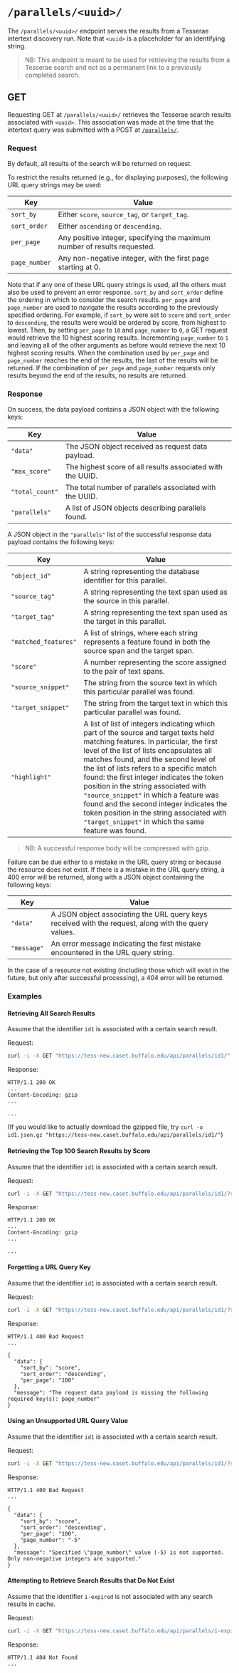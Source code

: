 # `/parallels/<uuid>/`

The `/parallels/<uuid>/` endpoint serves the results from a Tesserae intertext discovery run.  Note that `<uuid>` is a placeholder for an identifying string.

> NB:  This endpoint is meant to be used for retrieving the results from a Tesserae search and not as a permanent link to a previously completed search.

## GET

Requesting GET at `/parallels/<uuid>/` retrieves the Tesserae search results associated with `<uuid>`.  This association was made at the time that the intertext query was submitted with a POST at [`/parallels/`](parallels.md).

### Request

By default, all results of the search will be returned on request.

To restrict the results returned (e.g., for displaying purposes), the following URL query strings may be used:

|Key|Value|
|---|---|
|`sort_by`|Either `score`, `source_tag`, or `target_tag`.|
|`sort_order`|Either `ascending` or `descending`.|
|`per_page`|Any positive integer, specifying the maximum number of results requested.|
|`page_number`|Any non-negative integer, with the first page starting at 0.|

Note that if any one of these URL query strings is used, all the others must also be used to prevent an error response.
`sort_by` and `sort_order` define the ordering in which to consider the search results.
`per_page` and `page_number` are used to navigate the results according to the previously specified ordering.
For example, if `sort_by` were set to `score` and `sort_order` to `descending`, the results were would be ordered by score, from highest to lowest.
Then, by setting `per_page` to `10` and `page_number` to `0`, a GET request would retrieve the 10 highest scoring results.
Incrementing `page_number` to `1` and leaving all of the other arguments as before would retrieve the next 10 highest scoring results.
When the combination used by `per_page` and `page_number` reaches the end of the results, the last of the results will be returned.
If the combination of `per_page` and `page_number` requests only results beyond the end of the results, no results are returned.

### Response

On success, the data payload contains a JSON object with the following keys:

|Key|Value|
|---|---|
|`"data"`|The JSON object received as request data payload.|
|`"max_score"`|The highest score of all results associated with the UUID.|
|`"total_count"`|The total number of parallels associated with the UUID.|
|`"parallels"`|A list of JSON objects describing parallels found.|

A JSON object in the `"parallels"` list of the successful response data payload contains the following keys:

|Key|Value|
|---|---|
|`"object_id"`|A string representing the database identifier for this parallel.|
|`"source_tag"`|A string representing the text span used as the source in this parallel.|
|`"target_tag"`|A string representing the text span used as the target in this parallel.|
|`"matched_features"`|A list of strings, where each string represents a feature found in both the source span and the target span.|
|`"score"`|A number representing the score assigned to the pair of text spans.|
|`"source_snippet"`|The string from the source text in which this particular parallel was found.|
|`"target_snippet"`|The string from the target text in which this particular parallel was found.|
|`"highlight"`|A list of list of integers indicating which part of the source and target texts held matching features. In particular, the first level of the list of lists encapsulates all matches found, and the second level of the list of lists refers to a specific match found: the first integer indicates the token position in the string associated with `"source_snippet"` in which a feature was found and the second integer indicates the token position in the string associated with `"target_snippet"` in which the same feature was found.|

> NB:  A successful response body will be compressed with gzip.

Failure can be due either to a mistake in the URL query string or because the resource does not exist. If there is a mistake in the URL query string, a 400 error will be returned, along with a JSON object containing the following keys:

|Key|Value|
|---|---|
|`"data"`|A JSON object associating the URL query keys received with the request, along with the query values.|
|`"message"`|An error message indicating the first mistake encountered in the URL query string.|

In the case of a resource not existing (including those which will exist in the future, but only after successful processing), a 404 error will be returned.

### Examples

#### Retrieving All Search Results

Assume that the identifier `id1` is associated with a certain search result.

Request:

```bash
curl -i -X GET "https://tess-new.caset.buffalo.edu/api/parallels/id1/"
```

Response:

```http
HTTP/1.1 200 OK
...
Content-Encoding: gzip
...

...
```

(If you would like to actually download the gzipped file, try `curl -o id1.json.gz "https://tess-new.caset.buffalo.edu/api/parallels/id1/"`)

#### Retrieving the Top 100 Search Results by Score

Assume that the identifier `id1` is associated with a certain search result.

Request:

```bash
curl -i -X GET "https://tess-new.caset.buffalo.edu/api/parallels/id1/?sort_by=score&sort_order=descending&per_page=100&page_number=0"
```

Response:

```http
HTTP/1.1 200 OK
...
Content-Encoding: gzip
...

...
```

#### Forgetting a URL Query Key

Assume that the identifier `id1` is associated with a certain search result.

Request:

```bash
curl -i -X GET "https://tess-new.caset.buffalo.edu/api/parallels/id1/?sort_by=score&sort_order=descending&per_page=100"
```

Response:

```http
HTTP/1.1 400 Bad Request
...

{
  "data": {
    "sort_by": "score",
    "sort_order": "descending",
    "per_page": "100"
  },
  "message": "The request data payload is missing the following required key(s): page_number"
}
```

#### Using an Unsupported URL Query Value

Assume that the identifier `id1` is associated with a certain search result.

Request:

```bash
curl -i -X GET "https://tess-new.caset.buffalo.edu/api/parallels/id1/?sort_by=score&sort_order=descending&per_page=100&page_number=-5"
```

Response:

```http
HTTP/1.1 400 Bad Request
...

{
  "data": {
    "sort_by": "score",
    "sort_order": "descending",
    "per_page": "100",
    "page_number": "-5"
  },
  "message": "Specified \"page_number\" value (-5) is not supported. Only non-negative integers are supported."
}
```

#### Attempting to Retrieve Search Results that Do Not Exist

Assume that the identifier `i-expired` is not associated with any search results in cache.

Request:

```bash
curl -i -X GET "https://tess-new.caset.buffalo.edu/api/parallels/i-expired/"
```

Response:

```http
HTTP/1.1 404 Not Found
...
```
